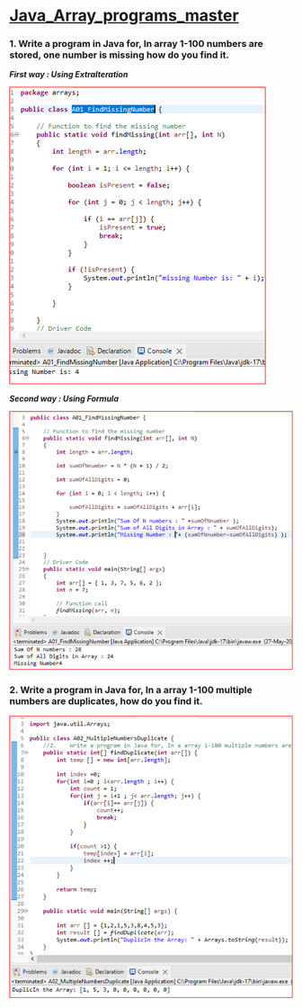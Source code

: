 # <u>Java_Array_programs_master</u>


  ### 1.	Write a program in Java for, In array 1-100 numbers are stored, one number is missing how do you find it.
     
   ***First way : Using ExtraIteration***  
    
   ![ScreenShot](images/A01_FindMissingNumber.PNG)
   
   ***Second way : Using Formula***  
    
   ![ScreenShot](images/A01_FindMissingNumber2.PNG)

### 2.	Write a program in Java for, In a array 1-100 multiple numbers are duplicates, how do you find it.
     
     
   ![ScreenShot](images/A02_MultipleNumbersDuplicate.PNG)

 
